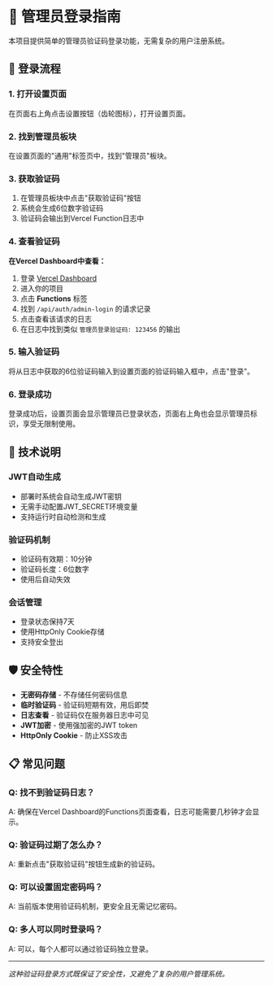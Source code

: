 # 🔐 管理员登录指南

本项目提供简单的管理员验证码登录功能，无需复杂的用户注册系统。

## 🚀 登录流程

### 1. 打开设置页面
在页面右上角点击设置按钮（齿轮图标），打开设置页面。

### 2. 找到管理员板块
在设置页面的"通用"标签页中，找到"管理员"板块。

### 3. 获取验证码
1. 在管理员板块中点击"获取验证码"按钮
2. 系统会生成6位数字验证码
3. 验证码会输出到Vercel Function日志中

### 4. 查看验证码
**在Vercel Dashboard中查看：**
1. 登录 [Vercel Dashboard](https://vercel.com/dashboard)
2. 进入你的项目
3. 点击 **Functions** 标签
4. 找到 `/api/auth/admin-login` 的请求记录
5. 点击查看该请求的日志
6. 在日志中找到类似 `管理员登录验证码: 123456` 的输出

### 5. 输入验证码
将从日志中获取的6位验证码输入到设置页面的验证码输入框中，点击"登录"。

### 6. 登录成功
登录成功后，设置页面会显示管理员已登录状态，页面右上角也会显示管理员标识，享受无限制使用。

## 🔧 技术说明

### JWT自动生成
- 部署时系统会自动生成JWT密钥
- 无需手动配置JWT_SECRET环境变量
- 支持运行时自动检测和生成

### 验证码机制
- 验证码有效期：10分钟
- 验证码长度：6位数字
- 使用后自动失效

### 会话管理
- 登录状态保持7天
- 使用HttpOnly Cookie存储
- 支持安全登出

## 🛡️ 安全特性

- **无密码存储** - 不存储任何密码信息
- **临时验证码** - 验证码短期有效，用后即焚
- **日志查看** - 验证码仅在服务器日志中可见
- **JWT加密** - 使用强加密的JWT token
- **HttpOnly Cookie** - 防止XSS攻击

## 📋 常见问题

### Q: 找不到验证码日志？
A: 确保在Vercel Dashboard的Functions页面查看，日志可能需要几秒钟才会显示。

### Q: 验证码过期了怎么办？
A: 重新点击"获取验证码"按钮生成新的验证码。

### Q: 可以设置固定密码吗？
A: 当前版本使用验证码机制，更安全且无需记忆密码。

### Q: 多人可以同时登录吗？
A: 可以，每个人都可以通过验证码独立登录。

---

*这种验证码登录方式既保证了安全性，又避免了复杂的用户管理系统。*